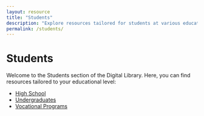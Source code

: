 ```yaml
---
layout: resource
title: "Students"
description: "Explore resources tailored for students at various educational levels."
permalink: /students/
---
```


# Students

Welcome to the Students section of the Digital Library. Here, you can find resources tailored to your educational level:

- [High School](./high-school/)
- [Undergraduates](./undergraduates/)
- [Vocational Programs](./vocational-program/)
